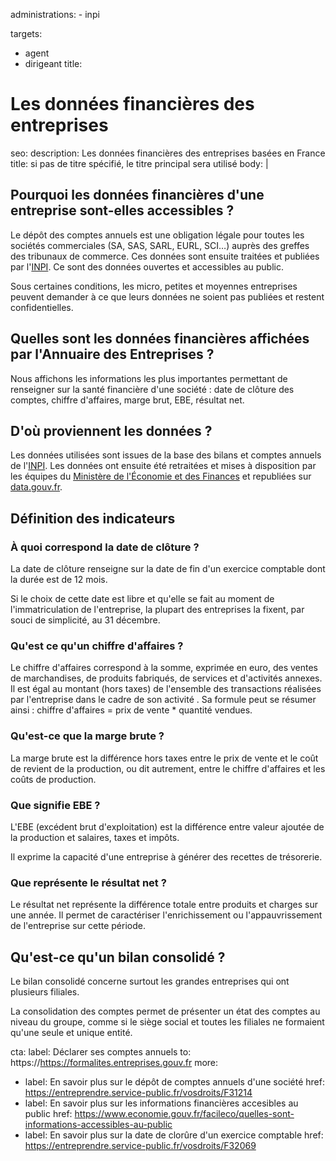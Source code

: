   administrations: 
    - inpi
  
  targets:
  - agent
  - dirigeant 
title:
  # Les données financières des entreprises
seo: 
  description: Les données financières des entreprises basées en France 
  title: si pas de titre spécifié, le titre principal sera utilisé
body: |
  ## Pourquoi les données financières d'une entreprise sont-elles accessibles ?
  
  Le dépôt des comptes annuels est une obligation légale pour toutes les sociétés commerciales (SA, SAS, SARL, EURL, SCI…) auprès des greffes des tribunaux de commerce. Ces données sont ensuite traitées et publiées par l'[INPI](https://www.inpi.fr). 
  Ce sont des données ouvertes et accessibles au public. 
  
  Sous certaines conditions, les micro, petites et moyennes entreprises peuvent demander à ce que leurs données ne soient pas publiées et restent confidentielles.  
  
  ## Quelles sont les données financières affichées par l'Annuaire des Entreprises ?
  
  Nous affichons les informations les plus importantes permettant de renseigner sur la santé financière d'une société : date de clôture des comptes, chiffre d'affaires, marge brut, EBE, résultat net.
  
  ## D'où proviennent les données ?
  
  Les données utilisées sont issues de la base des bilans et comptes annuels de l'[INPI](https://data.inpi.fr). Les données ont ensuite été retraitées et mises à disposition par les équipes du [Ministère de l'Économie et des Finances](https://www.economie.gouv.fr/) et republiées sur [data.gouv.fr](https://www.data.gouv.fr/fr/datasets/ratios-financiers-bce-inpi/).

  ## Définition des indicateurs
  
  ### À quoi correspond la date de clôture ?
  
  La date de clôture renseigne sur la date de fin d'un exercice comptable dont la durée est de 12 mois. 
  
  Si le choix de cette date est libre et qu'elle se fait au moment de l'immatriculation de l'entreprise, la plupart des entreprises la fixent, par souci de simplicité, au 31 décembre. 
  
  ### Qu'est ce qu'un chiffre d'affaires ?
  
  Le chiffre d'affaires correspond à la somme, exprimée en euro, des ventes de marchandises, de produits fabriqués, de services et d'activités annexes. Il est égal au montant (hors taxes) de l'ensemble des transactions réalisées par l'entreprise dans le cadre de son activité . 
  Sa formule peut se résumer ainsi : chiffre d'affaires = prix de vente * quantité vendues.
  
  ### Qu'est-ce que la marge brute ?
  
  La marge brute est la différence hors taxes entre le prix de vente et le coût de revient de la production, ou dit autrement, entre le chiffre d'affaires et les coûts de production.
  
  ### Que signifie EBE ?
  
  L'EBE (excédent brut d'exploitation) est la différence entre valeur ajoutée de la production et salaires, taxes et impôts. 
  
  Il exprime la capacité d'une entreprise à générer des recettes de trésorerie. 
  
  ### Que représente le résultat net ?
  
  Le résultat net représente la différence totale entre produits et charges sur une année. Il permet de caractériser l'enrichissement ou l'appauvrissement de l'entreprise sur cette période.

  ## Qu'est-ce qu'un bilan consolidé ?
  
  Le bilan consolidé concerne surtout les grandes entreprises qui ont plusieurs filiales.
  
  La consolidation des comptes permet de présenter un état des comptes au niveau du groupe, comme si le siège social et toutes les filiales ne formaient qu'une seule et unique entité. 
 
cta:
  label: Déclarer ses comptes annuels
  to: https://https://formalites.entreprises.gouv.fr
more:
  - label: En savoir plus sur le dépôt de comptes annuels d'une société 
    href: https://entreprendre.service-public.fr/vosdroits/F31214
  - label: En savoir plus sur les informations financières accesibles au public 
    href: https://www.economie.gouv.fr/facileco/quelles-sont-informations-accessibles-au-public 
  - label: En savoir plus sur la date de clorûre d'un exercice comptable
    href:  https://entreprendre.service-public.fr/vosdroits/F32069
